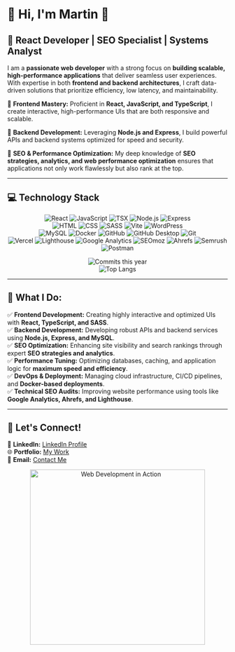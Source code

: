 # 🌟 Hi, I'm Martin 🌟

## 🚀 React Developer | SEO Specialist | Systems Analyst

I am a **passionate web developer** with a strong focus on **building scalable, high-performance applications** that deliver seamless user experiences. With expertise in both **frontend and backend architectures**, I craft data-driven solutions that prioritize efficiency, low latency, and maintainability.

🔹 **Frontend Mastery:** Proficient in **React, JavaScript, and TypeScript**, I create interactive, high-performance UIs that are both responsive and scalable.

🔹 **Backend Development:** Leveraging **Node.js and Express**, I build powerful APIs and backend systems optimized for speed and security.

🔹 **SEO & Performance Optimization:** My deep knowledge of **SEO strategies, analytics, and web performance optimization** ensures that applications not only work flawlessly but also rank at the top.

---

## 💻 **Technology Stack**

<div align="center">

  ![React](https://img.shields.io/badge/-React-61DAFB?logo=react&logoColor=white&style)
  ![JavaScript](https://img.shields.io/badge/-JavaScript-F7DF1E?logo=javascript&logoColor=black&style=flat)
  ![TSX](https://img.shields.io/badge/-TSX-3178C6?logo=typescript&logoColor=white&style=flat)
  ![Node.js](https://img.shields.io/badge/-Node.js-339933?logo=node.js&logoColor=white&style=flat)
  ![Express](https://img.shields.io/badge/-Express-000000?logo=express&logoColor=white&style=flat)
  <br />
  ![HTML](https://img.shields.io/badge/-HTML-E34F26?logo=html5&logoColor=white&style)
  ![CSS](https://img.shields.io/badge/-CSS-1572B6?logo=css3&logoColor=white&style)
  ![SASS](https://img.shields.io/badge/-SASS-CC6699?logo=sass&logoColor=white&style)
  ![Vite](https://img.shields.io/badge/-Vite-646CFF?logo=vite&logoColor=white&style=flat)
  ![WordPress](https://img.shields.io/badge/-WordPress-21759B?logo=wordpress&logoColor=white&style=flat)
  <br />
  ![MySQL](https://img.shields.io/badge/-MySQL-4479A1?logo=mysql&logoColor=white&style=flat)
  ![Docker](https://img.shields.io/badge/-Docker-2496ED?logo=docker&logoColor=white&style=flat)
  ![GitHub](https://img.shields.io/badge/-GitHub-181717?logo=github&logoColor=white&style=flat)
  ![GitHub Desktop](https://img.shields.io/badge/-GitHub%20Desktop-181717?logo=github&logoColor=white&style=flat)
  ![Git](https://img.shields.io/badge/-Git-F05032?logo=git&logoColor=white&style=flat)
  <br />
  ![Vercel](https://img.shields.io/badge/-Vercel-000000?logo=vercel&logoColor=white&style=flat)
  ![Lighthouse](https://img.shields.io/badge/-Lighthouse-F44B21?logo=lighthouse&logoColor=white&style=flat)
  ![Google Analytics](https://img.shields.io/badge/-Google%20Analytics-FF6F00?logo=google-analytics&logoColor=white&style=flat)
  ![SEOmoz](https://img.shields.io/badge/-SEOmoz-2B83F6?logo=moz&logoColor=white&style=flat)
  ![Ahrefs](https://img.shields.io/badge/-Ahrefs-0073E6?logo=ahrefs&logoColor=white&style=flat)
  ![Semrush](https://img.shields.io/badge/-Semrush-FF5722?logo=semrush&logoColor=white&style=flat)
  ![Postman](https://img.shields.io/badge/-Postman-FF6C37?logo=postman&logoColor=white&style=flat)

  ![Commits this year](https://github-readme-stats.vercel.app/api?username=Martin13025&show_icons=true&count_private=true&include_all_commits=true&theme=radical&bg_color=000000)
  <br />
  ![Top Langs](https://github-readme-stats.vercel.app/api/top-langs/?username=Martin13025&layout=compact&theme=radical&bg_color=000000)
  <br />
</div>


---

## 🌟 **What I Do:**
✅ **Frontend Development:** Creating highly interactive and optimized UIs with **React, TypeScript, and SASS**.  
✅ **Backend Development:** Developing robust APIs and backend services using **Node.js, Express, and MySQL**.  
✅ **SEO Optimization:** Enhancing site visibility and search rankings through expert **SEO strategies and analytics**.  
✅ **Performance Tuning:** Optimizing databases, caching, and application logic for **maximum speed and efficiency**.  
✅ **DevOps & Deployment:** Managing cloud infrastructure, CI/CD pipelines, and **Docker-based deployments**.  
✅ **Technical SEO Audits:** Improving website performance using tools like **Google Analytics, Ahrefs, and Lighthouse**.  

---

## 🔗 **Let's Connect!**
📌 **LinkedIn:** [LinkedIn Profile](https://www.linkedin.com/in/martin-daniels-a6b2b7269)  
🌐 **Portfolio:** [My Work](https://vercel.com/martin13025s-projects/bank-application)  
📩 **Email:** [Contact Me](mailto:danpain800@gmail.com)  

<p align="center">
  <img src="https://media.giphy.com/media/qgQUggAC3Pfv687qPC/giphy.gif" alt="Web Development in Action" width="400">
</p>
